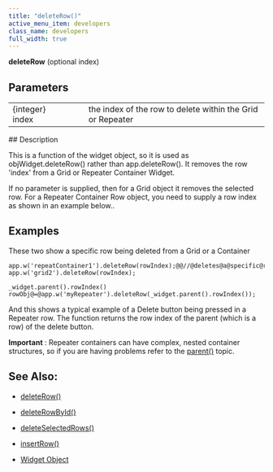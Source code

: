 ```yaml
---
title: "deleteRow()"
active_menu_item: developers
class_name: developers
full_width: true
---
```



**deleteRow** (optional index)

## Parameters

<table>
<tr>
<td width="169">
{integer} index

</td>
<td width="17">
</td>
<td width="694">
the index of the row to delete within the Grid or Repeater

</td>
</tr>
</table>
## Description

This is a function of the widget object, so it is used as objWidget.deleteRow() rather than app.deleteRow(). It removes the row 'index' from a Grid or Repeater Container Widget.

If no parameter is supplied, then for a Grid object it removes the selected row. For a Repeater Container Row object, you need to supply a row index as shown in an example below..

## Examples

These two show a specific row being deleted from a Grid or a Container

    app.w('repeatContainer1').deleteRow(rowIndex);@@//@deletes@a@specific@row
    app.w('grid2').deleteRow(rowIndex);
     
    _widget.parent().rowIndex()
    rowObj@=@app.w('myRepeater').deleteRow(_widget.parent().rowIndex());
     
     
     
   

And this shows a typical example of a Delete button being pressed in a Repeater row. The function returns the row index of the parent (which is a row) of the delete button.

**Important** : Repeater containers can have complex, nested container structures, so if you are having problems refer to the [parent()](../general/parent) topic.

## See Also:

 - [deleteRow()](deleterow.htm)

 - [deleteRowById()](deleterowbyid.htm)

 - [deleteSelectedRows()](deleteselectedrows.htm)

 - [insertRow()](insertrow.htm)

 - [Widget Object](../../objects-titbits/widget-object)

